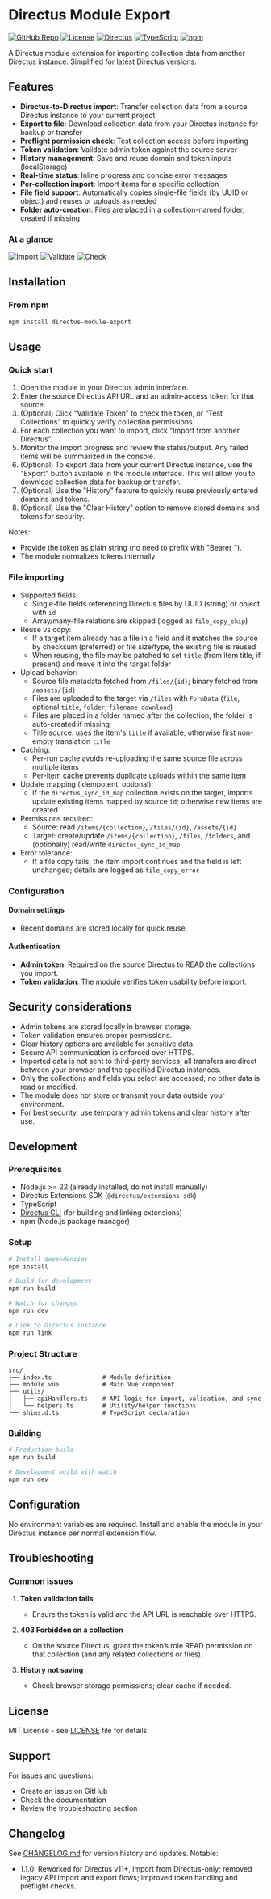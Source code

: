 # Directus Module Export

<p align="left">
  <a href="https://github.com/markosiilak/directus-module-export"><img alt="GitHub Repo" src="https://img.shields.io/badge/GitHub-markosiilak%2Fdirectus--module--export-181717?logo=github" /></a>
  <a href="https://github.com/markosiilak/directus-module-export/blob/main/LICENSE"><img alt="License" src="https://img.shields.io/badge/License-MIT-green.svg" /></a>
  <a href="#"><img alt="Directus" src="https://img.shields.io/badge/Directus-11%2B-263238?logo=directus&logoColor=white" /></a>
  <a href="#"><img alt="TypeScript" src="https://img.shields.io/badge/TypeScript-5.x-3178C6?logo=typescript&logoColor=white" /></a>
  <a href="https://www.npmjs.com/package/directus-module-export"><img alt="npm" src="https://img.shields.io/npm/v/directus-module-export?color=CB3837&logo=npm" /></a>
</p>

A Directus module extension for importing collection data from another Directus instance. Simplified for latest Directus versions.

## Features

- **Directus-to-Directus import**: Transfer collection data from a source Directus instance to your current project
- **Export to file**: Download collection data from your Directus instance for backup or transfer
- **Preflight permission check**: Test collection access before importing
- **Token validation**: Validate admin token against the source server
- **History management**: Save and reuse domain and token inputs (localStorage)
- **Real-time status**: Inline progress and concise error messages
- **Per-collection import**: Import items for a specific collection
- **File field support**: Automatically copies single-file fields (by UUID or object) and reuses or uploads as needed
- **Folder auto-creation**: Files are placed in a collection-named folder, created if missing

### At a glance

<p align="left">
  <img alt="Import" title="Import" src="https://img.shields.io/badge/Import-From%20Directus-5E81F4?style=for-the-badge&logo=download" />
  <img alt="Validate" title="Validate Token" src="https://img.shields.io/badge/Validate-Token-27AE60?style=for-the-badge&logo=vercel" />
  <img alt="Check" title="Preflight Check" src="https://img.shields.io/badge/Preflight-Check-F39C12?style=for-the-badge&logo=checkmarx" />
</p>

## Installation

### From npm

```bash
npm install directus-module-export
```

## Usage

### Quick start

1. Open the module in your Directus admin interface.
2. Enter the source Directus API URL and an admin-access token for that source.
3. (Optional) Click “Validate Token” to check the token, or “Test Collections” to quickly verify collection permissions.
4. For each collection you want to import, click “Import from another Directus”.
5. Monitor the import progress and review the status/output. Any failed items will be summarized in the console.
6. (Optional) To export data from your current Directus instance, use the "Export" button available in the module interface. This will allow you to download collection data for backup or transfer.
7. (Optional) Use the "History" feature to quickly reuse previously entered domains and tokens.
8. (Optional) Use the "Clear History" option to remove stored domains and tokens for security.

Notes:
- Provide the token as plain string (no need to prefix with "Bearer ").
- The module normalizes tokens internally.

### File importing

- Supported fields:
  - Single-file fields referencing Directus files by UUID (string) or object with `id`
  - Array/many-file relations are skipped (logged as `file_copy_skip`)
- Reuse vs copy:
  - If a target item already has a file in a field and it matches the source by checksum (preferred) or file size/type, the existing file is reused
  - When reusing, the file may be patched to set `title` (from item title, if present) and move it into the target folder
- Upload behavior:
  - Source file metadata fetched from `/files/{id}`; binary fetched from `/assets/{id}`
  - Files are uploaded to the target via `/files` with `FormData` (`file`, optional `title`, `folder`, `filename_download`)
  - Files are placed in a folder named after the collection; the folder is auto-created if missing
  - Title source: uses the item's `title` if available, otherwise first non-empty translation `title`
- Caching:
  - Per-run cache avoids re-uploading the same source file across multiple items
  - Per-item cache prevents duplicate uploads within the same item
- Update mapping (idempotent, optional):
  - If the `directus_sync_id_map` collection exists on the target, imports update existing items mapped by source `id`; otherwise new items are created
- Permissions required:
  - Source: read `/items/{collection}`, `/files/{id}`, `/assets/{id}`
  - Target: create/update `/items/{collection}`, `/files`, `/folders`, and (optionally) read/write `directus_sync_id_map`
- Error tolerance:
  - If a file copy fails, the item import continues and the field is left unchanged; details are logged as `file_copy_error`

### Configuration

#### Domain settings
- Recent domains are stored locally for quick reuse.

#### Authentication
- **Admin token**: Required on the source Directus to READ the collections you import.
- **Token validation**: The module verifies token usability before import.

## Security considerations

- Admin tokens are stored locally in browser storage.
- Token validation ensures proper permissions.
- Clear history options are available for sensitive data.
- Secure API communication is enforced over HTTPS.
- Imported data is not sent to third-party services; all transfers are direct between your browser and the specified Directus instances.
- Only the collections and fields you select are accessed; no other data is read or modified.
- The module does not store or transmit your data outside your environment.
- For best security, use temporary admin tokens and clear history after use.

## Development

### Prerequisites

- Node.js >= 22 (already installed, do not install manually)
- Directus Extensions SDK (`@directus/extensions-sdk`)
- TypeScript
- [Directus CLI](https://docs.directus.io/cli/) (for building and linking extensions)
- npm (Node.js package manager)

### Setup

```bash
# Install dependencies
npm install

# Build for development
npm run build

# Watch for changes
npm run dev

# Link to Directus instance
npm run link
```

### Project Structure

```
src/
├── index.ts              # Module definition
├── module.vue            # Main Vue component
├── utils/
│   ├── apiHandlers.ts    # API logic for import, validation, and sync
│   └── helpers.ts        # Utility/helper functions
└── shims.d.ts            # TypeScript declaration
```

### Building

```bash
# Production build
npm run build

# Development build with watch
npm run dev
```

## Configuration

No environment variables are required. Install and enable the module in your Directus instance per normal extension flow.

## Troubleshooting

### Common issues

1. **Token validation fails**
   - Ensure the token is valid and the API URL is reachable over HTTPS.

2. **403 Forbidden on a collection**
   - On the source Directus, grant the token’s role READ permission on that collection (and any related collections or files).

3. **History not saving**
   - Check browser storage permissions; clear cache if needed.


## License

MIT License - see [LICENSE](LICENSE) file for details.

## Support

For issues and questions:
- Create an issue on GitHub
- Check the documentation
- Review the troubleshooting section

## Changelog

See [CHANGELOG.md](CHANGELOG.md) for version history and updates. Notable:

- 1.1.0: Reworked for Directus v11+, import from Directus-only; removed legacy API import and export flows; improved token handling and preflight checks.